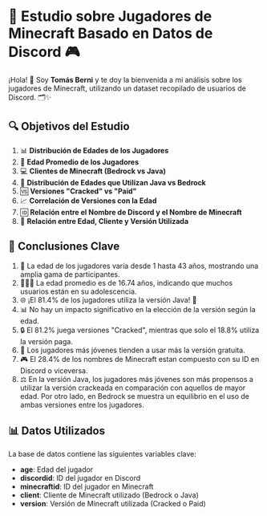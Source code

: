 # 🌟 Estudio sobre Jugadores de Minecraft Basado en Datos de Discord 🎮

¡Hola! 👋 Soy **Tomás Berni** y te doy la bienvenida a mi análisis sobre los jugadores de Minecraft, utilizando un dataset recopilado de usuarios de Discord. 🗂️✨

## 🔍 Objetivos del Estudio
1. 📊 **Distribución de Edades de los Jugadores**
2. 🎉 **Edad Promedio de los Jugadores**
3. 💻 **Clientes de Minecraft (Bedrock vs Java)**
4. 📅 **Distribución de Edades que Utilizan Java vs Bedrock**
5. 🆚 **Versiones "Cracked" vs "Paid"**
6. 📈 **Correlación de Versiones con la Edad**
7. 🆔 **Relación entre el Nombre de Discord y el Nombre de Minecraft**
8. 🔗 **Relación entre Edad, Cliente y Versión Utilizada**

## 📝 Conclusiones Clave
1. 🎂 La edad de los jugadores varía desde 1 hasta 43 años, mostrando una amplia gama de participantes.
2. 🧑‍🤝‍🧑 La edad promedio es de 16.74 años, indicando que muchos usuarios están en su adolescencia.
3. 🌐 ¡El 81.4% de los jugadores utiliza la versión Java! 🚀
4. 📊 No hay un impacto significativo en la elección de la versión según la edad.
5. 🔒 El 81.2% juega versiones "Cracked", mientras que solo el 18.8% utiliza la versión paga.
6. 👶 Los jugadores más jóvenes tienden a usar más la versión gratuita.
7. 🎮 El 28.4% de los nombres de Minecraft estan compuesto con su ID en Discord o viceversa.
8. ⚖️ En la versión Java, los jugadores más jóvenes son más propensos a utilizar la versión crackeada en comparación con aquellos de mayor edad. Por otro lado, en Bedrock se muestra un equilibrio en el uso de ambas versiones entre los jugadores.

## 📊 Datos Utilizados
La base de datos contiene las siguientes variables clave:
- **age**: Edad del jugador
- **discordid**: ID del jugador en Discord
- **minecraftid**: ID del jugador en Minecraft
- **client**: Cliente de Minecraft utilizado (Bedrock o Java)
- **version**: Versión de Minecraft utilizada (Cracked o Paid)
